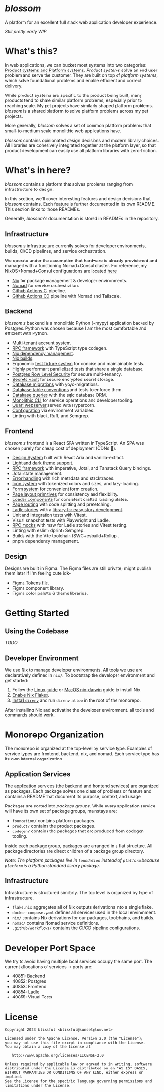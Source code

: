 # _blossom_

A platform for an excellent full stack web application developer experience.

_Still pretty early WIP!_

# What's this?

In web applications, we can bucket most systems into two categories:
[Product systems and Platform systems](https://newsletter.pragmaticengineer.com/p/the-platform-and-program-split-at).
_Product systems_ solve an end user problem and serve the customer. They are
built on top of _platform systems_, which solve foundational problems and
enable efficient and correct delivery.

While product systems are specific to the product being built, many products
tend to share similar platform problems, especially prior to reaching scale.
My pet projects have similarly shaped platform problems. _blossom_ is a shared
platform to solve platform problems across my pet projects.

More generally, _blossom_ solves a set of common platform problems that
small-to-medium scale monolithic web applications have.

_blossom_ contains opinionated design decisions and modern library choices. All
libraries are cohesively integrated together at the platform layer, so that
product development can easily use all platform libraries with zero-friction.

# What's in here?

_blossom_ contains a platform that solves problems ranging from infrastructure
to design.

In this section, we'll cover interesting features and design decisions that
_blossom_ contains. Each feature is further documented in its own README. This
section links to those READMEs.

Generally, _blossom_'s documentation is stored in READMEs in the repository.

## Infrastructure

_blossom's_ infrastructure currently solves for developer environments, builds,
CI/CD pipelines, and service orchestration.

We operate under the assumption that hardware is already provisioned and
managed with a functioning Nomad+Consul cluster. For reference, my
NixOS+Nomad+Consul configurations are located [here](https://github.com/azuline/nixos).

- [Nix](./nix) for package management & developer environments.
- [Nomad](./nomad) for service orchestration.
- [Github Actions CI](./github/.workflows) pipeline.
- [Github Actions CD](./github/.workflows) pipeline with Nomad and Tailscale.

## Backend

_blossom's_ backend is a monolithic Python (+mypy) application backed by
Postgres. Python was chosen because I am the most comfortable and efficient
with Python.

- Multi-tenant account system.
- [RPC framework](./backend/foundation/rpc) with TypeScript type codegen.
- [Nix dependency management](./nix).
- [Nix builds](./nix).
- Ergonomic [test fixture system](./foundation/test) for concise and maintainable tests.
- Highly performant parallelized tests that share a single database.
- [Postgres Row Level Security](./backend/foundation/database) for secure
  multi-tenancy.
- [Secrets vault](./backend/foundation/vault) for secure encrypted secret storage.
- [Database migrations](./backend/foundation/migrate) with yoyo-migrations.
- [Database table conventions](./backend/foundation/migrate) and tests to enforce them.
- [Database queries](./backend/codegen/sqlc) with the sqlc database ORM.
- [Monolithic CLI](./backend/cli) for service operations and developer tooling.
- [Quart webserver](./backend/foundation/webserver) served with Hypercorn.
- [Configuration](./backend/foundation/config) via environment variables.
- Linting with black, Ruff, and Semgrep.

## Frontend

_blossom's_ frontend is a React SPA written in TypeScript. An SPA was chosen
purely for cheap cost of deployment (CDNs :money_with_wings:).

- [Design System](./frontend/foundation/ui) built with React Aria and vanilla-extract.
- [Light and dark theme support](./frontend/foundation/theme).
- [RPC framework](./frontend/foundation/rpc) with imperative, Jotai, and Tanstack Query bindings.
- Jotai state management.
- [Error handling](./frontend/foundation/errors) with rich metadata and stacktraces.
- [Icon system](./frontend/foundation/icons) with tokenized colors and sizes, and lazy-loading.
- [Form system](./frontend/foundation/forms) for convenient form creation.
- [Page layout primitives](./frontend/foundation/layout) for consistency and flexibility.
- [Loader components](./frontend/foundation/loaders) for consistent crafted loading states.
- [Page routing](./frontend/foundation/routing) with code splitting and prefetching.
- [Ladle stories](https://celestial.sunsetglow.net/) with a
  [library for easy story development](./frontend/foundation/stories).
- Unit and integration tests with Vitest.
- [Visual snapshot tests](./frontend/visualtest) with Playwright and Ladle.
- [RPC mocks](./frontend/foundation/testing) with msw for Ladle stories and Vitest testing.
- Linting with eslint+dprint+Semgrep.
- Builds with the Vite toolchain (SWC+esbuild+Rollup).
- pnpm dependency management.

## Design

Designs are built in Figma. The Figma files are still private; might publish
them later if I'm feeling cute idk~

- [Figma Tokens file](./frontend/foundation/theme).
- Figma component library.
- Figma color palette & theme libraries.

# Getting Started

## Using the Codebase

_TODO_

## Developer Environment

We use Nix to manage developer environments. All tools we use are declaratively
defined in `nix/`. To bootstrap the developer environment and get started:

1. Follow the [Linux guide](https://nixos.wiki/wiki/Nix_Installation_Guide)
   or [MacOS nix-darwin](https://github.com/LnL7/nix-darwin) guide to install
   Nix.
2. [Enable Nix Flakes](https://nixos.wiki/wiki/Flakes#Enable_flakes).
3. [Install `direnv`](https://nixos.wiki/wiki/Development_environment_with_nix-shell#direnv)
   and run `direnv allow` in the root of the monorepo.

After installing Nix and activating the developer environment, all tools and
commands should work.

# Monorepo Organization

The monorepo is organized at the top-level by service type. Examples of service
types are frontend, backend, nix, and nomad. Each service type has its own
internal organization.

## Application Services

The application services (the backend and frontend services) are organized as
packages. Each package solves one class of problems or feature and contains a
README that document its purpose, context, and usage.

Packages are sorted into _package groups_. While every application service will
have its own set of package groups, mainstays are:

- `foundation/` contains platform packages.
- `product/` contains the product packages.
- `codegen/` contains the packages that are produced from codegen tooling.

Inside each package group, packages are arranged in a flat structure. All
package directories are direct children of a package group directory.

_Note: The platform packages live in `foundation` instead of `platform` because
`platform` is a Python standard library package._

## Infrastructure

Infrastructure is structured similarly. The top level is organized by type of
infrastructure.

- `flake.nix` aggregates all of Nix outputs derivations into a single flake.
- `docker-compose.yaml` defines all services used in the local environment.
- `nix/` contains Nix derivations for our packages, toolchains, and builds.
- `nomad/` contains Nomad service definitions.
- `.github/workflows/` contains the CI/CD pipeline configurations.

# Developer Port Space

We try to avoid having multiple local services occupy the same port. The
current allocations of services -> ports are:

- 40851: Backend
- 40852: Postgres
- 40853: Frontend
- 40854: Ladle
- 40855: Visual Tests

# License

```
Copyright 2023 blissful <blissful@sunsetglow.net>

Licensed under the Apache License, Version 2.0 (the "License");
you may not use this file except in compliance with the License.
You may obtain a copy of the License at

   http://www.apache.org/licenses/LICENSE-2.0

Unless required by applicable law or agreed to in writing, software
distributed under the License is distributed on an "AS IS" BASIS,
WITHOUT WARRANTIES OR CONDITIONS OF ANY KIND, either express or implied.
See the License for the specific language governing permissions and
limitations under the License.
```
